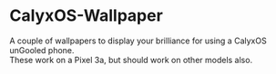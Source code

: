 # CalyxOS-Wallpaper  
  
A couple of wallpapers to display your brilliance for using a CalyxOS unGooled phone.  
These work on a Pixel 3a, but should work on other models also.  
  

